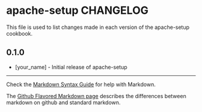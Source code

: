 apache-setup CHANGELOG
======================

This file is used to list changes made in each version of the apache-setup cookbook.

0.1.0
-----
- [your_name] - Initial release of apache-setup

- - -
Check the [Markdown Syntax Guide](http://daringfireball.net/projects/markdown/syntax) for help with Markdown.

The [Github Flavored Markdown page](http://github.github.com/github-flavored-markdown/) describes the differences between markdown on github and standard markdown.

